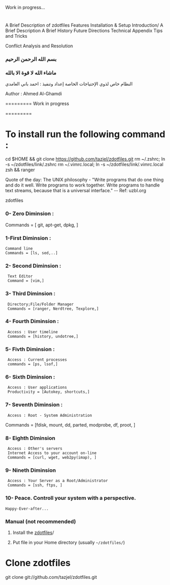 Work in progress...

#

A Brief Description of zdotfiles
Features
Installation & Setup
Introduction/
A Brief Description
A Brief History
Future Directions
Technical Appendix
Tips and Tricks


Conflict Analysis and Resolution

### بسم الله الرحمن الرحيم
### ماشاء الله لا قوة الا بالله

النظام خاص لذوي الإحتياجات الخاصة
إعداد وتنفيذ : احمد باني الغامدي

Author : Ahmed Al-Ghamdi

=========
Work in progress

=========

# To install run the following command :

cd $HOME && git clone https://github.com/tazjel/zdotfiles.git
rm ~/.zshrc; ln -s ~/zdotfiles/link/.zshrc
rm ~/.vimrc.local; ln -s ~/zdotfiles/link/.vimrc.local
zsh && ranger


Quote of the day:
The UNIX philosophy - "Write programs that do one thing and do it well. Write programs to work together. Write programs to handle text streams, because that is a universal interface."
-- Ref: uzbl.org

zdotfiles
### 0- Zero Diminsion :
Commands = [ git, apt-get, dpkg, ] 

### 1-First Diminsion :
    Command line
    Commands = [ls, sed,..]

### 2- Second Diminsion :
     Text Editor
     Command = [vim,]


### 3- Third Diminsion :
     Directory;File/Folder Manager
     Commands = [ranger, Nerdtree, Texplore,]

### 4- Fourth Diminsion :
     Access : User timeline
     Commands = [history, undotree,]

### 5- Fivth Diminsion :
     Access : Current processes
     commands = [ps, lsof,]

### 6- Sixth Diminsion :
     Access : User applications
     Productivity = [Autokey, shortcuts,]

### 7- Seventh Diminsion :
     Access : Root - System Administration
    
Commands = [fdisk, mount, dd, parted, modprobe, df, proot, ]

### 8- Eighth Diminsion
     Access : Other's servers
     Internet Access to your account on-line
     Commands = [curl, wget, web2py(imap), ]

### 9- Nineth Diminsion
     Access : Your Server as a Root/Administrator
     Commands = [ssh, ftps, ]

### 10- Peace. Controll your system with a perspective.
    Happy-Ever-after...



### Manual (not recommended)

1. Install the
   [zdotfiles](https://github.com/tazjel/zdotfiles.git)/

2. Put file in your Home directory (usually `~/zdotfiles/`)

# Clone zdotfiles
git clone git://github.com/tazjel/zdotfiles.git

